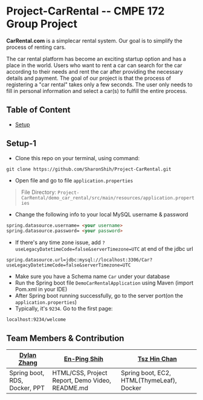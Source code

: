 # Project-CarRental -- CMPE 172 Group Project
**CarRental.com** is a simplecar rental system. Our goal is to simplify the process of renting cars.

The car rental platform has become an exciting startup option and has a place in the world. Users who want to rent a car can search for the car according to their needs and rent the car after providing the necessary details and payment. The goal of our project is that the process of registering a "car rental" takes only a few seconds. The user only needs to fill in personal information and select a car(s) to fulfill the entire process.

## Table of Content
- [Setup](#Setup-1)

## Setup-1

- Clone this repo on your terminal, using command:
```terminal
git clone https://github.com/SharonShih/Project-CarRental.git
```
- Open file and go to file `application.properties`
> File Directory: `Project-CarRental/demo_car_rental/src/main/resources/application.properties`

- Change the following info to your local MySQL username & password
```html
spring.datasource.username= <your username>
spring.datasource.password= <your password>
```
- If there's any time zone issue, add `?useLegacyDatetimeCode=false&serverTimezone=UTC` at end of the jdbc url
```
spring.datasource.url=jdbc:mysql://localhost:3306/Car?useLegacyDatetimeCode=false&serverTimezone=UTC
```
- Make sure you have a Schema name `Car` under your database
- Run the Spring boot file `DemoCarRentalApplication` using Maven (import Pom.xml in your IDE)
- After Spring boot running successfully, go to the server port(on the `application.properties`)
- Typically, it's `9234`. Go to the first page:
```http
localhost:9234/welcome
```

## Team Members & Contribution
[Dylan Zhang](https://github.com/ddyy814) | [En-Ping Shih](https://github.com/SharonShih) | [Tsz Hin Chan](https://github.com/TszHin0)
------------|-------------|-----------
Spring boot, RDS, Docker, PPT | HTML/CSS, Project Report, Demo Video, README.md| Spring boot, EC2, HTML(ThymeLeaf), Docker


